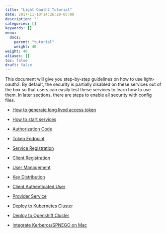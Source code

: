 ```yaml
---
title: "Light Oauth2 Tutorial"
date: 2017-11-10T14:26:28-05:00
description: ""
categories: []
keywords: []
menu:
  docs:
    parent: "tutorial"
    weight: 40
weight: 40
aliases: []
toc: false
draft: false
---
```


This document will give you step-by-step guidelines on how to use light-oauth2. By 
default, the security is partially disabled on these services out of the box so that 
users can easily test these services to learn how to use them. In later sections, 
there are steps to enable all security with config files.

* [How to generate long lived access token][]

* [How to start services][]

* [Authorization Code][]

* [Token Endpoint][]

* [Service Registration][]

* [Client Registration][]

* [User Management][]

* [Key Distribution][]

* [Client Authenticated User][]

* [Provider Service][]

* [Deploy to Kubernetes Cluster][]

* [Deploy to Openshift Cluster][]

* [Integrate Kerberos/SPNEGO on Mac][]

[How to generate long lived access token]: /tutorial/oauth/longlive/
[How to start services]: /tutorial/oauth/start/
[Authorization Code]: /tutorial/oauth/code/
[Token Endpoint]: /tutorial/oauth/token/
[Service Registration]: /tutorial/oauth/service/
[Client Registration]: /tutorial/oauth/client/
[User Management]: /tutorial/oauth/user/
[Key Distribution]: /tutorial/oauth/key/
[Client Authenticated User]: /tutorial/oauth/custom/
[Provider Service]: /tutorial/oauth/provider/
[Deploy to Kubernetes Cluster]: /tutorial/oauth/kubernetes/
[Deploy to Openshift Cluster]: /tutorial/oauth/openshift/
[Integrate Kerberos/SPNEGO on Mac]: /tutorial/oauth/kerberos/
